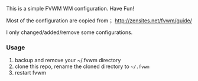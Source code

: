 This is a simple FVWM WM configuration. Have Fun!

Most of the configuration are copied from； http://zensites.net/fvwm/guide/

I only changed/added/remove some configurations.

### Usage

1. backup and remove your ~/.fvwm directory
2. clone this repo, rename the cloned directory to `~/.fvwm`
3. restart fvwm
